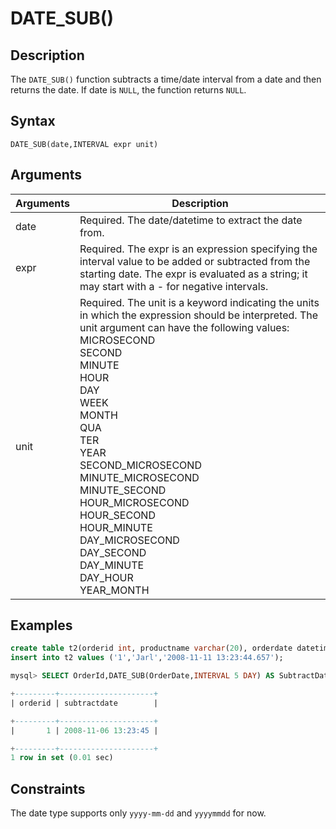# **DATE_SUB()**

## **Description**

The ``DATE_SUB()`` function subtracts a time/date interval from a date and then returns the date. If date is ``NULL``, the function returns ``NULL``.

## **Syntax**

```
DATE_SUB(date,INTERVAL expr unit)
```

## **Arguments**

|  Arguments   | Description  |
|  ----  | ----  |
| date | Required. The date/datetime to extract the date from. |
| expr  | Required.  The expr is an expression specifying the interval value to be added or subtracted from the starting date. The expr is evaluated as a string; it may start with a - for negative intervals. |
| unit| Required. The unit is a keyword indicating the units in which the expression should be interpreted. The unit argument can have the following values:<br>MICROSECOND <br>SECOND<br>MINUTE<br>HOUR<br>DAY<br>WEEK<br>MONTH<br>QUA<br>TER<br>YEAR<br>SECOND_MICROSECOND<br>MINUTE_MICROSECOND<br>MINUTE_SECOND<br>HOUR_MICROSECOND<br>HOUR_SECOND<br>HOUR_MINUTE<br>DAY_MICROSECOND<br>DAY_SECOND<br>DAY_MINUTE<br>DAY_HOUR<br>YEAR_MONTH|

## **Examples**

```sql
create table t2(orderid int, productname varchar(20), orderdate datetime);
insert into t2 values ('1','Jarl','2008-11-11 13:23:44.657');

mysql> SELECT OrderId,DATE_SUB(OrderDate,INTERVAL 5 DAY) AS SubtractDate FROM t2;

+---------+---------------------+
| orderid | subtractdate        |

+---------+---------------------+
|       1 | 2008-11-06 13:23:45 |

+---------+---------------------+
1 row in set (0.01 sec)
```

## **Constraints**

The date type supports only `yyyy-mm-dd` and `yyyymmdd` for now.
